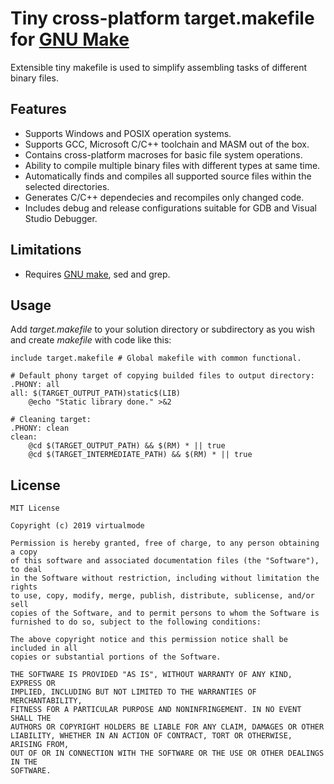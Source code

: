 # Tiny cross-platform target.makefile for [GNU Make](https://www.gnu.org/software/make/)
Extensible tiny makefile is used to simplify assembling tasks of different binary files.

## Features
* Supports Windows and POSIX operation systems.
* Supports GCC, Microsoft C/C++ toolchain and MASM out of the box.
* Contains cross-platform macroses for basic file system operations.
* Ability to compile multiple binary files with different types at same time.
* Automatically finds and compiles all supported source files within the selected directories.
* Generates C/C++ dependecies and recompiles only changed code.
* Includes debug and release configurations suitable for GDB and Visual Studio Debugger.

## Limitations
* Requires [GNU make](https://www.gnu.org/software/make/), sed and grep.

## Usage
Add *target.makefile* to your solution directory or subdirectory as you wish and create *makefile* with code like this:
```make
include target.makefile # Global makefile with common functional.

# Default phony target of copying builded files to output directory:
.PHONY: all
all: $(TARGET_OUTPUT_PATH)static$(LIB)
	@echo "Static library done." >&2

# Cleaning target:
.PHONY: clean
clean:
	@cd $(TARGET_OUTPUT_PATH) && $(RM) * || true
	@cd $(TARGET_INTERMEDIATE_PATH) && $(RM) * || true
```

## License
```
MIT License

Copyright (c) 2019 virtualmode

Permission is hereby granted, free of charge, to any person obtaining a copy
of this software and associated documentation files (the "Software"), to deal
in the Software without restriction, including without limitation the rights
to use, copy, modify, merge, publish, distribute, sublicense, and/or sell
copies of the Software, and to permit persons to whom the Software is
furnished to do so, subject to the following conditions:

The above copyright notice and this permission notice shall be included in all
copies or substantial portions of the Software.

THE SOFTWARE IS PROVIDED "AS IS", WITHOUT WARRANTY OF ANY KIND, EXPRESS OR
IMPLIED, INCLUDING BUT NOT LIMITED TO THE WARRANTIES OF MERCHANTABILITY,
FITNESS FOR A PARTICULAR PURPOSE AND NONINFRINGEMENT. IN NO EVENT SHALL THE
AUTHORS OR COPYRIGHT HOLDERS BE LIABLE FOR ANY CLAIM, DAMAGES OR OTHER
LIABILITY, WHETHER IN AN ACTION OF CONTRACT, TORT OR OTHERWISE, ARISING FROM,
OUT OF OR IN CONNECTION WITH THE SOFTWARE OR THE USE OR OTHER DEALINGS IN THE
SOFTWARE.
```
